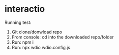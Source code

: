 # interactio
Running test:
1. Git clone/donwload repo
2. From console: cd into the downloaded repo/folder
3. Run: npm i 
4. Run: npx wdio wdio.config.js